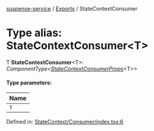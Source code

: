 [suspense-service](../README.md) / [Exports](../modules.md) / StateContextConsumer

# Type alias: StateContextConsumer<T\>

Ƭ **StateContextConsumer**<T\>: *ComponentType*<[*StateContextConsumerProps*](../interfaces/statecontextconsumerprops.md)<T\>\>

#### Type parameters:

| Name |
| :------ |
| `T` |

Defined in: [StateContext/Consumer/index.tsx:6](https://github.com/patrickroberts/suspense-service/blob/master/src/StateContext/Consumer/index.tsx#L6)
